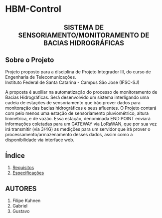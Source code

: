 <!-- PROJECT LOGO -->
<br />
<p> 
  <h1>HBM-Control</h1>
</p>
<p align="center">
  <h2 align="center">SISTEMA DE SENSORIAMENTO/MONITORAMENTO DE BACIAS HIDROGRÁFICAS</h3>
</p>

<!-- ABOUT THE PROJECT -->
## Sobre o Projeto



Projeto proposto para a disciplina de Projeto Integrador III, do curso de Engenharia de Telecomunicações.\
Instituto Federal de Santa Catarina - Campus São Jose (IFSC-SJ)

A proposta é auxiliar na automatização do processo de monitoramento de Bacias Hidrográficas.
Será desenvolvido um sistema interligando uma cadeia de estações de sensoriamento que irão
prover dados para monitoração das bacias hidrográficas e seus afluentes.
O Projeto contará com pelo menos uma estação de sensoriamento pluviométrico, altura linimétrica,
e de vazão. Essa estação, denominada END POINT enviará informações coletadas para um
GATEWAY via LoRaWAN, que por sua vez irá transmitir (via 3/4G) as medições para um servidor
que irá prover o processamento/armazenamento desses dados, assim como a disponibilidade via
interface web.


<!-- ÍNDICE -->
## Índice
1. [Requisitos](/doc/requisitos.md)
2. [Especificações](/doc/especificacoes.md)


<!-- AUTORES -->
## AUTORES
1. Filipe Kuhnen  
2. Gabriel
3. Gustavo

